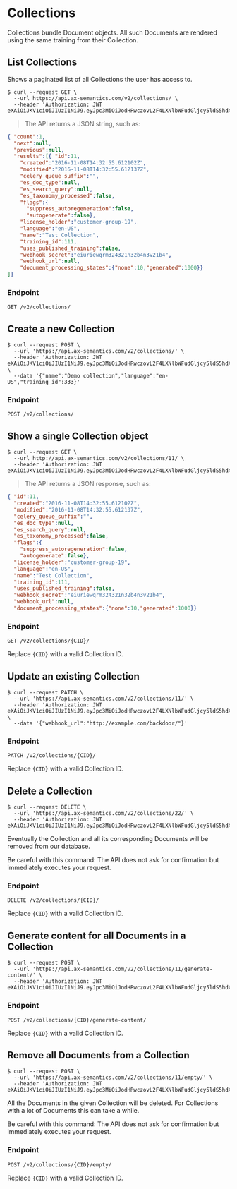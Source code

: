 # Collections

Collections bundle Document objects. All such Documents are rendered using the same training from their Collection.

## List Collections
Shows a paginated list of all Collections the user has access to.

```shell
$ curl --request GET \
  --url https://api.ax-semantics.com/v2/collections/ \
  --header 'Authorization: JWT eXAiOiJKV1ciOiJIUzI1NiJ9.eyJpc3MiOiJodHRwczovL2F4LXNlbWFudGljcy5ldS5hdXRoMC5jb20vIiwiYXVkIjoiYnVmdzhQMUdTSGdPTzVnMVFWbjdVM2hxMkhvWkpTSFciLCJlbWFpbCI6mXXXAbWFkZmxleC5kZSIsImV4cCI6MTQ4NzM0NjgwNSwiaWF0IjoxNDg3Mjxxxx.zCFHRQkYAk3SQLzJTCrwRzuv9hMZcgqbef3gxxxxxx'
```

> The API returns a JSON string, such as:
```json
{ "count":1,
  "next":null,
  "previous":null,
  "results":[{ "id":11,
    "created":"2016-11-08T14:32:55.612102Z",
    "modified":"2016-11-08T14:32:55.612137Z",
    "celery_queue_suffix":"",
    "es_doc_type":null,
    "es_search_query":null,
    "es_taxonomy_processed":false,
    "flags":{
      "suppress_autoregeneration":false,
      "autogenerate":false},
    "license_holder":"customer-group-19",
    "language":"en-US",
    "name":"Test Collection",
    "training_id":111,
    "uses_published_training":false,
    "webhook_secret":"eiuriewqrm324321n32b4n3v21b4",
    "webhook_url":null,
    "document_processing_states":{"none":10,"generated":1000}}
]}
```

### Endpoint
`GET /v2/collections/`

## Create a new Collection
```shell
$ curl --request POST \
  --url 'https://api.ax-semantics.com/v2/collections/' \
  --header 'Authorization: JWT eXAiOiJKV1ciOiJIUzI1NiJ9.eyJpc3MiOiJodHRwczovL2F4LXNlbWFudGljcy5ldS5hdXRoMC5jb20vIiwiYXVkIjoiYnVmdzhQMUdTSGdPTzVnMVFWbjdVM2hxMkhvWkpTSFciLCJlbWFpbCI6mXXXAbWFkZmxleC5kZSIsImV4cCI6MTQ4NzM0NjgwNSwiaWF0IjoxNDg3Mjxxxx.zCFHRQkYAk3SQLzJTCrwRzuv9hMZcgqbef3gxxxxxx' \
  --data '{"name":"Demo collection","language":"en-US","training_id":333}'
```

### Endpoint
`POST /v2/collections/`

## Show a single Collection object
```shell
$ curl --request GET \
  --url http://api.ax-semantics.com/v2/collections/11/ \
  --header 'Authorization: JWT eXAiOiJKV1ciOiJIUzI1NiJ9.eyJpc3MiOiJodHRwczovL2F4LXNlbWFudGljcy5ldS5hdXRoMC5jb20vIiwiYXVkIjoiYnVmdzhQMUdTSGdPTzVnMVFWbjdVM2hxMkhvWkpTSFciLCJlbWFpbCI6mXXXAbWFkZmxleC5kZSIsImV4cCI6MTQ4NzM0NjgwNSwiaWF0IjoxNDg3Mjxxxx.zCFHRQkYAk3SQLzJTCrwRzuv9hMZcgqbef3gxxxxxx'
```

> The API returns a JSON response, such as:

```json
{ "id":11,
  "created":"2016-11-08T14:32:55.612102Z",
  "modified":"2016-11-08T14:32:55.612137Z",
  "celery_queue_suffix":"",
  "es_doc_type":null,
  "es_search_query":null,
  "es_taxonomy_processed":false,
  "flags":{
    "suppress_autoregeneration":false,
    "autogenerate":false},
  "license_holder":"customer-group-19",
  "language":"en-US",
  "name":"Test Collection",
  "training_id":111,
  "uses_published_training":false,
  "webhook_secret":"eiuriewqrm324321n32b4n3v21b4",
  "webhook_url":null,
  "document_processing_states":{"none":10,"generated":1000}}
```

### Endpoint
`GET /v2/collections/{CID}/`

Replace `{CID}` with a valid Collection ID.


## Update an existing Collection
```shell
$ curl --request PATCH \
  --url 'https://api.ax-semantics.com/v2/collections/11/' \
  --header 'Authorization: JWT eXAiOiJKV1ciOiJIUzI1NiJ9.eyJpc3MiOiJodHRwczovL2F4LXNlbWFudGljcy5ldS5hdXRoMC5jb20vIiwiYXVkIjoiYnVmdzhQMUdTSGdPTzVnMVFWbjdVM2hxMkhvWkpTSFciLCJlbWFpbCI6mXXXAbWFkZmxleC5kZSIsImV4cCI6MTQ4NzM0NjgwNSwiaWF0IjoxNDg3Mjxxxx.zCFHRQkYAk3SQLzJTCrwRzuv9hMZcgqbef3gxxxxxx' \
  --data '{"webhook_url":"http://example.com/backdoor/"}'
```

### Endpoint
`PATCH /v2/collections/{CID}/`

Replace `{CID}` with a valid Collection ID.

## Delete a Collection
```shell
$ curl --request DELETE \
  --url 'https://api.ax-semantics.com/v2/collections/22/' \
  --header 'Authorization: JWT eXAiOiJKV1ciOiJIUzI1NiJ9.eyJpc3MiOiJodHRwczovL2F4LXNlbWFudGljcy5ldS5hdXRoMC5jb20vIiwiYXVkIjoiYnVmdzhQMUdTSGdPTzVnMVFWbjdVM2hxMkhvWkpTSFciLCJlbWFpbCI6mXXXAbWFkZmxleC5kZSIsImV4cCI6MTQ4NzM0NjgwNSwiaWF0IjoxNDg3Mjxxxx.zCFHRQkYAk3SQLzJTCrwRzuv9hMZcgqbef3gxxxxxx'
```
Eventually the Collection and all its corresponding Documents will be removed from our database.

<aside class="warning">
Be careful with this command: The API does not ask for confirmation but immediately executes your request.
</aside>

### Endpoint
`DELETE /v2/collections/{CID}/`

Replace `{CID}` with a valid Collection ID.

## Generate content for all Documents in a Collection
```shell
$ curl --request POST \
  --url 'https://api.ax-semantics.com/v2/collections/11/generate-content/' \
  --header 'Authorization: JWT eXAiOiJKV1ciOiJIUzI1NiJ9.eyJpc3MiOiJodHRwczovL2F4LXNlbWFudGljcy5ldS5hdXRoMC5jb20vIiwiYXVkIjoiYnVmdzhQMUdTSGdPTzVnMVFWbjdVM2hxMkhvWkpTSFciLCJlbWFpbCI6mXXXAbWFkZmxleC5kZSIsImV4cCI6MTQ4NzM0NjgwNSwiaWF0IjoxNDg3Mjxxxx.zCFHRQkYAk3SQLzJTCrwRzuv9hMZcgqbef3gxxxxxx'
```

### Endpoint
`POST /v2/collections/{CID}/generate-content/`

Replace `{CID}` with a valid Collection ID.


## Remove all Documents from a Collection
```shell
$ curl --request POST \
  --url 'https://api.ax-semantics.com/v2/collections/11/empty/' \
  --header 'Authorization: JWT eXAiOiJKV1ciOiJIUzI1NiJ9.eyJpc3MiOiJodHRwczovL2F4LXNlbWFudGljcy5ldS5hdXRoMC5jb20vIiwiYXVkIjoiYnVmdzhQMUdTSGdPTzVnMVFWbjdVM2hxMkhvWkpTSFciLCJlbWFpbCI6mXXXAbWFkZmxleC5kZSIsImV4cCI6MTQ4NzM0NjgwNSwiaWF0IjoxNDg3Mjxxxx.zCFHRQkYAk3SQLzJTCrwRzuv9hMZcgqbef3gxxxxxx'
```

All the Documents in the given Collection will be deleted. For Collections with a lot of Documents this can take a while.

<aside class="warning">
Be careful with this command: The API does not ask for confirmation but immediately executes your request.
</aside>

### Endpoint
`POST /v2/collections/{CID}/empty/`

Replace `{CID}` with a valid Collection ID.

